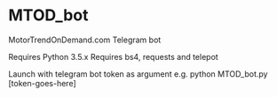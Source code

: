 # MTOD_bot
MotorTrendOnDemand.com Telegram bot

Requires Python 3.5.x
Requires bs4, requests and telepot

Launch with telegram bot token as argument
e.g. python MTOD_bot.py [token-goes-here]
